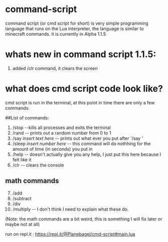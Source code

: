 # command-script
command script (or cmd script for short) is very simple programming language that runs on the Lua interpreter, the language is similar to minecraft commands. it is currently in Alpha 1.1.5

# whats new in command script 1.1.5:
1. added /clr command, it clears the screen

# what does cmd script code look like?
cmd script is run in the terminal, at this point in time there are only a few commands:

##List of commands:
1. /stop --kills all processes and exits the terminal
2. /rand -- prints out a random number from 0 to 1 
3. /say *insert text here* -- prints out what ever you put after '/say '
4. /sleep *insert number here* -- this command will do nothhing for the amount of time (in seconds) you put in
5. /help -- doesn't actually give you any help, I just put this here because I felt like it
6. /clr -- clears the console

## math commands
7. /add 
8. /subtract 
9. /div
10. /multiply
-- I don't think I need to explain what these do.

(Note: the math commands are a bit weird, this is something I will fix later or maybe not at all)

run on repl.it : https://repl.it/@Planebagel/cmd-script#main.lua
